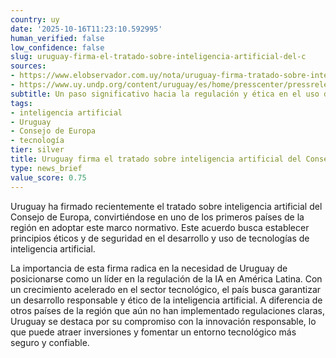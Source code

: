 ```yaml
---
country: uy
date: '2025-10-16T11:23:10.592995'
human_verified: false
low_confidence: false
slug: uruguay-firma-el-tratado-sobre-inteligencia-artificial-del-c
sources:
- https://www.elobservador.com.uy/nota/uruguay-firma-tratado-sobre-inteligencia-artificial-del-consejo-de-europa-20231018
- https://www.uy.undp.org/content/uruguay/es/home/presscenter/pressreleases/2023/uruguay-firma-tratado-sobre-inteligencia-artificial.html
subtitle: Un paso significativo hacia la regulación y ética en el uso de la IA
tags:
- inteligencia artificial
- Uruguay
- Consejo de Europa
- tecnología
tier: silver
title: Uruguay firma el tratado sobre inteligencia artificial del Consejo de Europa
type: news_brief
value_score: 0.75
---
```


<p>Uruguay ha firmado recientemente el tratado sobre inteligencia artificial del Consejo de Europa, convirtiéndose en uno de los primeros países de la región en adoptar este marco normativo. Este acuerdo busca establecer principios éticos y de seguridad en el desarrollo y uso de tecnologías de inteligencia artificial.</p><p>La importancia de esta firma radica en la necesidad de Uruguay de posicionarse como un líder en la regulación de la IA en América Latina. Con un crecimiento acelerado en el sector tecnológico, el país busca garantizar un desarrollo responsable y ético de la inteligencia artificial. A diferencia de otros países de la región que aún no han implementado regulaciones claras, Uruguay se destaca por su compromiso con la innovación responsable, lo que puede atraer inversiones y fomentar un entorno tecnológico más seguro y confiable.</p>